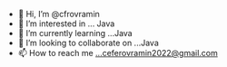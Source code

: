 - 👋 Hi, I’m @cfrovramin
- 👀 I’m interested in ... Java
- 🌱 I’m currently learning ...Java
- 💞️ I’m looking to collaborate on ...Java
- 📫 How to reach me ...ceferovramin2022@gmail.com

<!---
cfrovramin/cfrovramin is a ✨ special ✨ repository because its `README.md` (this file) appears on your GitHub profile.
You can click the Preview link to take a look at your changes.
--->

